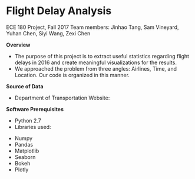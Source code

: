 # Flight Delay Analysis
ECE 180 Project, Fall 2017
Team members: Jinhao Tang, Sam Vineyard, Yuhan Chen, Siyi Wang, Zexi Chen

**Overview**
* The purpose of this project is to extract useful statistics regarding flight delays in 2016 and create meaningful visualizations for the results.
* We approached the problem from three angles: Airlines, Time, and Location. Our code is organized in this manner.

**Source of Data**
* Department of Transportation Website: 

**Software Prerequisites**
* Python 2.7
* Libraries used:
- Numpy
- Pandas
- Matplotlib
- Seaborn
- Bokeh
- Plotly

